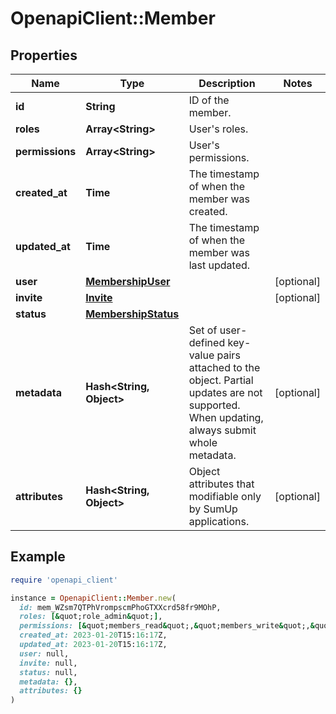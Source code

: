# OpenapiClient::Member

## Properties

| Name | Type | Description | Notes |
| ---- | ---- | ----------- | ----- |
| **id** | **String** | ID of the member. |  |
| **roles** | **Array&lt;String&gt;** | User&#39;s roles. |  |
| **permissions** | **Array&lt;String&gt;** | User&#39;s permissions. |  |
| **created_at** | **Time** | The timestamp of when the member was created. |  |
| **updated_at** | **Time** | The timestamp of when the member was last updated. |  |
| **user** | [**MembershipUser**](MembershipUser.md) |  | [optional] |
| **invite** | [**Invite**](Invite.md) |  | [optional] |
| **status** | [**MembershipStatus**](MembershipStatus.md) |  |  |
| **metadata** | **Hash&lt;String, Object&gt;** | Set of user-defined key-value pairs attached to the object. Partial updates are not supported. When updating, always submit whole metadata. | [optional] |
| **attributes** | **Hash&lt;String, Object&gt;** | Object attributes that modifiable only by SumUp applications. | [optional] |

## Example

```ruby
require 'openapi_client'

instance = OpenapiClient::Member.new(
  id: mem_WZsm7QTPhVrompscmPhoGTXXcrd58fr9MOhP,
  roles: [&quot;role_admin&quot;],
  permissions: [&quot;members_read&quot;,&quot;members_write&quot;,&quot;create_moto_payments&quot;,&quot;full_transaction_history_view&quot;,&quot;refund_transactions&quot;,&quot;create_referral&quot;,&quot;developer_settings_edit&quot;,&quot;developer_settings_access&quot;],
  created_at: 2023-01-20T15:16:17Z,
  updated_at: 2023-01-20T15:16:17Z,
  user: null,
  invite: null,
  status: null,
  metadata: {},
  attributes: {}
)
```

